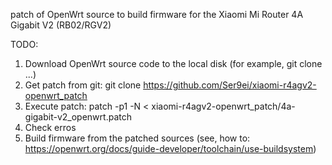 patch of OpenWrt source to build firmware for the Xiaomi Mi Router 4A Gigabit V2 (RB02/RGV2)

TODO: 
1) Download OpenWrt source code to the local disk (for example, git clone ...)
2) Get patch from git:
git clone https://github.com/Ser9ei/xiaomi-r4agv2-openwrt_patch
3) Execute patch:
patch -p1 -N < xiaomi-r4agv2-openwrt_patch/4a-gigabit-v2_openwrt.patch
4) Check erros 
5) Build firmware from the patched sources (see, how to: https://openwrt.org/docs/guide-developer/toolchain/use-buildsystem)
